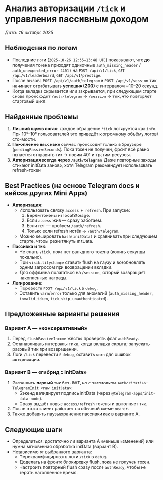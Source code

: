 # Анализ авторизации `/tick` и управления пассивным доходом

_Дата: 26 октября 2025_

## Наблюдения по логам
- Последние логи (`2025-10-26 12:55–13:48 UTC`) показывают, что **до** получения токена приходят одиночные `auth_missing_header` / `auth_unexpected_error (401)` на `POST /api/v1/tick`, `GET /api/v1/leaderboard`, `GET /api/v1/prestige`.
- После вызова `POST /api/v1/auth/telegram` и `POST /api/v1/session` тик начинает отрабатывать **успешно (200)** с интервалом ~10–20 секунд.
- Когда вкладка скрывается или закрывается, при следующем старте снова происходит `/auth/telegram` → `/session` → тик, что повторяет стартовый цикл.

## Найденные проблемы
1. **Лишний шум в логах**: каждое обращение `/tick` логируется как `info`. При 10⁵–10⁶ пользователей это приведёт к огромному объёму логов/стоимости.
2. **Накопление пассивки** сейчас происходит только в браузере (`pendingPassiveSeconds`). Пока токен не получен, фронт всё равно пытается отправить тик → ловим 401 и тратим ресурсы.
3. **Авторизация всегда через `/auth/telegram`**. Даже повторные заходы стихают initData заново, хотя Telegram рекомендует использовать refresh-токен.

## Best Practices (на основе Telegram docs и кейсов других Mini Apps)
- **Авторизация**:
  - Использовать связку `access + refresh`. При запуске:
    1. Берём токены из localStorage.
    2. Если `access` жив — сразу работаем.
    3. Если нет — пробуем `/auth/refresh`.
    4. Только если refresh истёк → `/auth/telegram`.
  - Можно кешировать `hash(initData)` и сравнивать при следующем старте, чтобы реже тянуть initData.
- **Пассивка и тик**:
  - Не слать `/tick`, пока нет валидного токена (копить секунды локально).
  - При `visibilitychange` ставить flush на паузу и возобновлять одним запросом при возвращении вкладки.
  - Для оффлайна полагаться на `/session`, который возвращает накопленные награды.
- **Логирование**:
  - Перевести `POST /api/v1/tick` в `debug`.
  - Оставить `warn`/`error` только для аномалий (`auth_missing_header`, `invalid_token`, `tick_skip_unauthenticated`).

## Предложенные варианты решения

### Вариант A — «консервативный»
1. Перед `flushPassiveIncome` жёстко проверять флаг `authReady`.
2. Останавливать интервалы тика, когда вкладка скрыта; запускать разовый тик при возвращении.
3. Логи `/tick` перевести в `debug`, оставить `warn` для ошибок авторизации.

### Вариант B — «гибрид с initData»
1. Разрешить **первый** тик без JWT, но с заголовком `Authorization: TelegramInit <raw initData>`:
   - Бэкенд валидирует подпись initData (через `@telegram-apps/init-data-node`).
   - Сразу выдаёт новые `access/refresh` токены и выполняет тик.
2. После этого клиент работает по обычной схеме `Bearer`.
3. Также добавить паузы/хранение пассивки как в варианте A.

## Следующие шаги
- Определиться: достаточно ли варианта A (меньше изменений) или нужна мгновенная обработка initData (вариант B).
- Независимо от выбранного варианта:
  - Переквалифицировать логи `/tick` в `debug`.
  - Доделать на фронте блокировку flush, пока не получен токен.
  - Настроить повторный flush сразу после `authReady`, чтобы не терять накопленное время.
